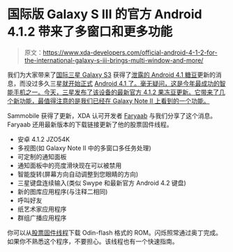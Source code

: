 # 国际版 Galaxy S III 的官方 Android 4.1.2 带来了多窗口和更多功能

> 原文：<https://www.xda-developers.com/official-android-4-1-2-for-the-international-galaxy-s-iii-brings-multi-window-and-more/>

我们为大家带来了[国际三星 Galaxy S3](http://forum.xda-developers.com/forumdisplay.php?f=1563) 获得了[泄露的 Android 4.1 糖豆](http://www.xda-developers.com/android/jelly-bean-leaked-for-the-international-galaxy-s-iii/)更新的消息，而没过多久三星[就开始正式](http://www.xda-developers.com/android/official-jelly-bean-rolls-out-to-the-international-galaxy-s3/) [Android 4.1 了。毫无疑问，这是今年最成功的智能手机之一。今天，三星发布了该设备的最新官方 4.1.2 果冻豆更新。它带来了几个新功能，最值得注意的是我们已经在 Galaxy Note II 上看到的一个功能。](http://www.xda-developers.com/android/official-jelly-bean-rolls-out-to-the-international-galaxy-s3/)

Sammobile 获得了更新，XDA 认可开发者 [Faryaab](http://forum.xda-developers.com/member.php?u=1828342) 与我们分享了这个消息。Faryaab 还用最新版本的下载链接更新了他的股票固件线程。

*   安卓 4.1.2 JZO54K
*   多视图(如 Galaxy Note II 中的多窗口多任务处理)
*   可定制的通知面板
*   通知面板中的亮度滑块现在可以被禁用
*   智能旋转(屏幕方向自动调整到您眼睛的方向)
*   三星键盘连续输入(类似 Swype 和最新官方 Android 4.2 键盘)
*   新的图库应用程序(与注释二相同)
*   呼叫好友
*   纸艺术家应用程序
*   群组广播应用程序

你可以从[股票固件线程](http://forum.xda-developers.com/showthread.php?t=1646610)下载 Odin-flash 格式的 ROM。闪烁照常通过奥丁完成。如果你不熟悉这个程序，不要担心。该线程也有一个快速指南。